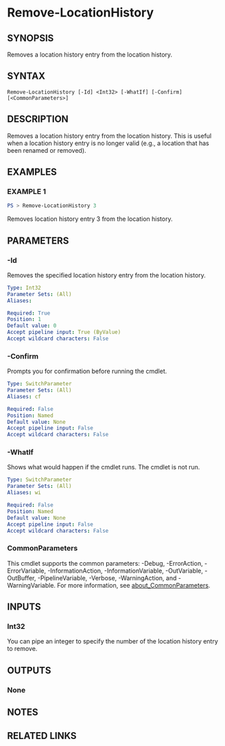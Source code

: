 ﻿---
external help file: LocationHistory-help.xml
Module Name: LocationHistory
schema: 2.0.0
---

# Remove-LocationHistory

## SYNOPSIS

Removes a location history entry from the location history.

## SYNTAX

```
Remove-LocationHistory [-Id] <Int32> [-WhatIf] [-Confirm] [<CommonParameters>]
```

## DESCRIPTION

Removes a location history entry from the location history. This is useful when a location history entry is no longer valid (e.g., a location that has been renamed or removed).

## EXAMPLES

### EXAMPLE 1

```powershell
PS > Remove-LocationHistory 3
```

Removes location history entry 3 from the location history.

## PARAMETERS

### -Id

Removes the specified location history entry from the location history.

```yaml
Type: Int32
Parameter Sets: (All)
Aliases:

Required: True
Position: 1
Default value: 0
Accept pipeline input: True (ByValue)
Accept wildcard characters: False
```

### -Confirm
Prompts you for confirmation before running the cmdlet.

```yaml
Type: SwitchParameter
Parameter Sets: (All)
Aliases: cf

Required: False
Position: Named
Default value: None
Accept pipeline input: False
Accept wildcard characters: False
```

### -WhatIf
Shows what would happen if the cmdlet runs. The cmdlet is not run.

```yaml
Type: SwitchParameter
Parameter Sets: (All)
Aliases: wi

Required: False
Position: Named
Default value: None
Accept pipeline input: False
Accept wildcard characters: False
```

### CommonParameters
This cmdlet supports the common parameters: -Debug, -ErrorAction, -ErrorVariable, -InformationAction, -InformationVariable, -OutVariable, -OutBuffer, -PipelineVariable, -Verbose, -WarningAction, and -WarningVariable. For more information, see [about_CommonParameters](http://go.microsoft.com/fwlink/?LinkID=113216).

## INPUTS

### Int32

You can pipe an integer to specify the number of the location history entry to remove.

## OUTPUTS

### None

## NOTES

## RELATED LINKS
